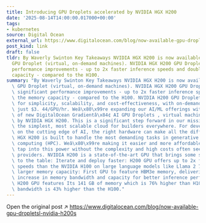 ```yaml
---
title: Introducing GPU Droplets accelerated by NVIDIA HGX H200
date: '2025-08-14T14:00:00.017000+00:00'
tags:
- kubernetes
source: Digital Ocean
external_url: https://www.digitalocean.com/blog/now-available-gpu-dropletsl-nvidia-h200s
post_kind: link
draft: false
tldr: By Waverly Swinton Key Takeaways NVIDIA HGX H200 is now available as a DigitalOcean
  GPU Droplet (virtual, on-demand machines). NVIDIA HGX H200 GPU Droplets offer significant
  performance improvements - up to 2x faster inference speeds and double the memory
  capacity - compared to the H100.
summary: "By Waverly Swinton Key Takeaways NVIDIA HGX H200 is now available as a DigitalOcean\
  \ GPU Droplet (virtual, on-demand machines). NVIDIA HGX H200 GPU Droplets offer\
  \ significant performance improvements - up to 2x faster inference speeds and double\
  \ the memory capacity - compared to the H100. NVIDIA H200 GPU Droplets are designed\
  \ for simplicity, scalability, and cost-effectiveness, with on-demand pricing at\
  \ just $3. 44/GPU/hr. Weâ\x80\x99re expanding our AI/ML offerings with the introduction\
  \ of new DigitalOcean Gradientâ\x84¢ AI GPU Droplets , virtual machines accelerated\
  \ by NVIDIA HGX H200. This is a significant step forward in our mission to provide\
  \ the simplest, most scalable cloud for builders everywhere. For developers working\
  \ on the cutting edge of AI, the right hardware can make all the difference. NVIDIA\
  \ HGX H200 is built to handle the most demanding tasks in generative AI and high-performance\
  \ computing (HPC). Weâ\x80\x99re making it easier and more affordable for you to\
  \ tap into this power without the complexity and high costs often seen with other\
  \ providers. NVIDIA H200 is a state-of-the-art GPU that brings some serious advantages\
  \ to the table: Iterate and deploy faster: H200 GPU offers up to 2x faster inference\
  \ speeds than the NVIDIA H100 on large language models like Llama 2 70B. Access\
  \ larger memory capacity: First GPU to feature HBM3e memory, delivering a substantial\
  \ increase in memory bandwidth and capacity for better inference performance. The\
  \ H200 GPU features Its 141 GB of memory which is 76% higher than H100 and its memory\
  \ bandwidth is 43% higher than the H100."
---
```

Open the original post ↗ https://www.digitalocean.com/blog/now-available-gpu-dropletsl-nvidia-h200s
